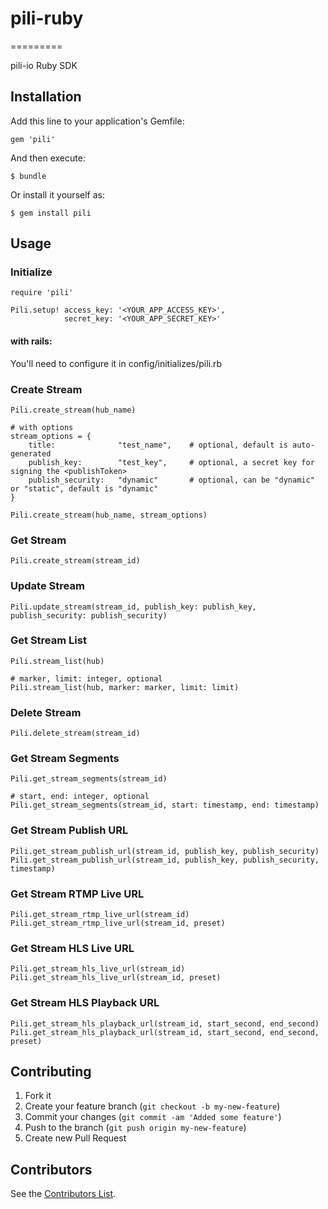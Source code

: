 # pili-ruby
=========

pili-io Ruby SDK

## Installation

Add this line to your application's Gemfile:

    gem 'pili'

And then execute:

    $ bundle

Or install it yourself as:

    $ gem install pili

## Usage

### Initialize

	require 'pili'
	
	Pili.setup! access_key: '<YOUR_APP_ACCESS_KEY>', 
				secret_key: '<YOUR_APP_SECRET_KEY>'	
#### with rails:

You'll need to configure it in config/initializes/pili.rb


### Create Stream

	Pili.create_stream(hub_name)
	
	# with options
	stream_options = {
		title:				"test_name", 	# optional, default is auto-generated
        publish_key:		"test_key",   	# optional, a secret key for signing the <publishToken>
        publish_security: 	"dynamic"		# optional, can be "dynamic" or "static", default is "dynamic"
	}

	Pili.create_stream(hub_name, stream_options)

### Get Stream

	Pili.create_stream(stream_id)
	
### Update Stream

	Pili.update_stream(stream_id, publish_key: publish_key, publish_security: publish_security)
	
### Get Stream List

	Pili.stream_list(hub)
	
	# marker, limit: integer, optional
	Pili.stream_list(hub, marker: marker, limit: limit)

### Delete Stream

	Pili.delete_stream(stream_id)
	
### Get Stream Segments
	Pili.get_stream_segments(stream_id)
	
	# start, end: integer, optional
	Pili.get_stream_segments(stream_id, start: timestamp, end: timestamp)

### Get Stream Publish URL

	Pili.get_stream_publish_url(stream_id, publish_key, publish_security)
	Pili.get_stream_publish_url(stream_id, publish_key, publish_security, timestamp)
	
### Get Stream RTMP Live URL

	Pili.get_stream_rtmp_live_url(stream_id)
	Pili.get_stream_rtmp_live_url(stream_id, preset)

### Get Stream HLS Live URL

	Pili.get_stream_hls_live_url(stream_id)
	Pili.get_stream_hls_live_url(stream_id, preset)
	
### Get Stream HLS Playback URL

	Pili.get_stream_hls_playback_url(stream_id, start_second, end_second)
	Pili.get_stream_hls_playback_url(stream_id, start_second, end_second, preset)
	

## Contributing

1. Fork it
2. Create your feature branch (`git checkout -b my-new-feature`)
3. Commit your changes (`git commit -am 'Added some feature'`)
4. Push to the branch (`git push origin my-new-feature`)
5. Create new Pull Request

## Contributors

See the [Contributors List](https://github.com/pili-io/pili-sdk-ruby/graphs/contributors).
